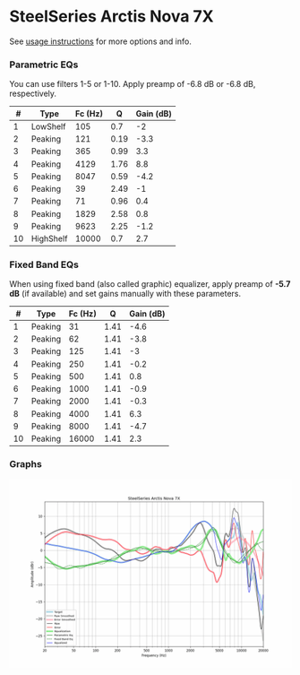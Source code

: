 # SteelSeries Arctis Nova 7X
See [usage instructions](https://github.com/jaakkopasanen/AutoEq#usage) for more options and info.

### Parametric EQs
You can use filters 1-5 or 1-10. Apply preamp of -6.8 dB or -6.8 dB, respectively.

|   # | Type      |   Fc (Hz) |    Q |   Gain (dB) |
|-----|-----------|-----------|------|-------------|
|   1 | LowShelf  |       105 | 0.7  |        -2   |
|   2 | Peaking   |       121 | 0.19 |        -3.3 |
|   3 | Peaking   |       365 | 0.99 |         3.3 |
|   4 | Peaking   |      4129 | 1.76 |         8.8 |
|   5 | Peaking   |      8047 | 0.59 |        -4.2 |
|   6 | Peaking   |        39 | 2.49 |        -1   |
|   7 | Peaking   |        71 | 0.96 |         0.4 |
|   8 | Peaking   |      1829 | 2.58 |         0.8 |
|   9 | Peaking   |      9623 | 2.25 |        -1.2 |
|  10 | HighShelf |     10000 | 0.7  |         2.7 |

### Fixed Band EQs
When using fixed band (also called graphic) equalizer, apply preamp of **-5.7 dB** (if available) and set gains manually with these parameters.

|   # | Type    |   Fc (Hz) |    Q |   Gain (dB) |
|-----|---------|-----------|------|-------------|
|   1 | Peaking |        31 | 1.41 |        -4.6 |
|   2 | Peaking |        62 | 1.41 |        -3.8 |
|   3 | Peaking |       125 | 1.41 |        -3   |
|   4 | Peaking |       250 | 1.41 |        -0.2 |
|   5 | Peaking |       500 | 1.41 |         0.8 |
|   6 | Peaking |      1000 | 1.41 |        -0.9 |
|   7 | Peaking |      2000 | 1.41 |        -0.3 |
|   8 | Peaking |      4000 | 1.41 |         6.3 |
|   9 | Peaking |      8000 | 1.41 |        -4.7 |
|  10 | Peaking |     16000 | 1.41 |         2.3 |

### Graphs
![](./SteelSeries%20Arctis%20Nova%207X.png)
